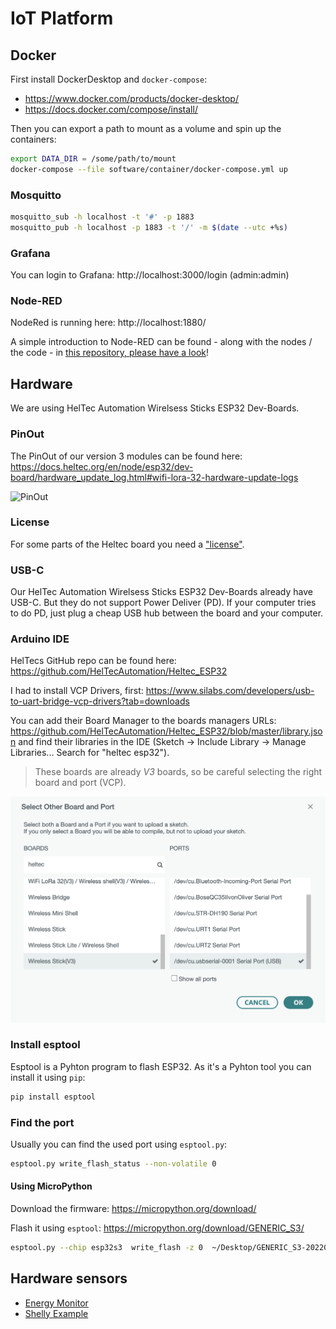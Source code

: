 # IoT Platform

## Docker

First install DockerDesktop and `docker-compose`:

- https://www.docker.com/products/docker-desktop/
- https://docs.docker.com/compose/install/

Then you can export a path to mount as a volume and spin up the containers:

```sh
export DATA_DIR = /some/path/to/mount
docker-compose --file software/container/docker-compose.yml up
```

### Mosquitto

```sh
mosquitto_sub -h localhost -t '#' -p 1883
mosquitto_pub -h localhost -p 1883 -t '/' -m $(date --utc +%s)
```

### Grafana

You can login to Grafana: http://localhost:3000/login (admin:admin)

### Node-RED

NodeRed is running here: http://localhost:1880/

A simple introduction to Node-RED can be found - along with the nodes / the code -  in [this repository, please have a look](./software/flow/README.md)! 

## Hardware

We are using HelTec Automation Wirelsess Sticks ESP32 Dev-Boards.

### PinOut

The PinOut of our version 3 modules can be found here:  https://docs.heltec.org/en/node/esp32/dev-board/hardware_update_log.html#wifi-lora-32-hardware-update-logs

![PinOut](https://resource.heltec.cn/download/Wireless_Stick_V3/HTIT-WS_V3.png "PinOut")

### License

For some parts of the Heltec board you need a ["license"](https://docs.heltec.org/general/view_limited_technical_data.html#esp32-lora-series).

### USB-C
Our HelTec Automation Wirelsess Sticks ESP32 Dev-Boards already have USB-C. But they do not support Power Deliver (PD). If your computer tries to do PD, just plug a cheap USB hub between the board and your computer.

### Arduino IDE

HelTecs GitHub repo can be found here: https://github.com/HelTecAutomation/Heltec_ESP32

I had to install VCP Drivers, first: https://www.silabs.com/developers/usb-to-uart-bridge-vcp-drivers?tab=downloads

You can add their Board Manager to the boards managers URLs: https://github.com/HelTecAutomation/Heltec_ESP32/blob/master/library.json and find their libraries in the IDE (Sketch -> Include Library -> Manage Libraries... Search for "heltec esp32").

> These boards are already *V3* boards, so be careful selecting the right board and port (VCP).

![Arduino IDE](docs/images/flash-with-arduino.png "select the right board and port")

### Install esptool

Esptool is a Pyhton program to flash ESP32. As it's a Pyhton tool you can install it using `pip`:

```sh
pip install esptool
```

### Find the port 

Usually you can find the used port using `esptool.py`:

```sh
esptool.py write_flash_status --non-volatile 0
```

#### Using MicroPython

Download the firmware: https://micropython.org/download/

Flash it using `esptool`: https://micropython.org/download/GENERIC_S3/


```sh
esptool.py --chip esp32s3  write_flash -z 0  ~/Desktop/GENERIC_S3-20220117-v1.18.bin
```

## Hardware sensors

* [Energy Monitor](./software/firmware/energy-monitor/README.md)
* [Shelly Example](./software/firmware/shelly-monitor/README.md)